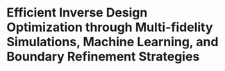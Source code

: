 # Efficient Inverse Design Optimization through Multi-fidelity Simulations, Machine Learning, and Boundary Refinement Strategies
